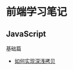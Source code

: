 # 前端学习笔记

<!-- 
## 简介

本人是大学学习的是 **轮机工程技术**， 毕业后一直从事**海员**工作。

工作几年也做到了大管轮的职位，也拿到可观的高新工资  (阿里 p6+ 到 p7 的工资，只是没有股票)，在工作的同时也能航海周游世界，去过有 30 个国家。

由于长期在外，有了转行的想法，在船上自学习编程，然后就进入了 IT 行业，从此开始步入了前端开发工程的坑。

我相信从事 IT 工作的人，都有进入大厂的梦想，我也是。 当写下此行文字时，已经有 1.8 年工作经验了，希望到 3 年工作经验时时圆梦大厂。

**我会在文末贴上几张工作时照片，来看看太平洋，印度洋等大海中间的景色。**

## 学习建议

学习前端以来，深刻体会到 **站在巨人的肩膀** 是学习最快的方式。

1. 官方文档，官方文档已经够平时开发用了。
2. 看佬的文章，提升自己对知识的认知程度。
3. 养成写笔记的习惯。

## 未来几年规划

最大的心愿就是完成一本书。 -->

## JavaScript

基础篇

- [如何实现深浅拷贝](/docs/JS/1.deepclone.md)

<!-- **异步篇**

- [前端异步编程有哪些方式](/md/js/10.md)
- [深入理解 Promise 的使用姿势](/md/js/10.md)
- [深入理解 Generator、Async/await 异步编程](/md/js/10.md)
- [手写实现一个 EventEmitter](/md/js/10.md)
- [手写实现符合 Promise/A+ 规范的 Promise](/md/js/10.md) -->

  <!-- - [JS继承的 6 种方式](/md/js/1.md)

  - [手写实现 new、apply、call、bind](/md/js/1.md) -->

<!-- - 异步编程篇

- 其他

<!-- - [前端二进制](/md/js/10.md)

## Vue

- [Vue3.0带来了哪些变化](/md/js/1.md)

## 数据结构与算法

<!-- ## React

- 基础篇
  - [如何更好理解React](/md/js/1.md)

- Redux
  - [如何更好理解React](/md/js/1.md) -->

<!-- - Mobox
  - [如何更好理解React](/md/js/1.md) -->

<!-- ## Webpack

- [如何更好理解React](/md/js/1.md)

## 网络编程

- [状态码](/md/js/1.md)
- [cooikes](/md/js/1.md)
- [Https](/md/js/1.md)

## 前端安全

- [XSS](/md/js/1.md)

- [CSRF](/md/js/1.md)
  
## TypeScript

- [内置工具类型](/md/js/1.md) -->
